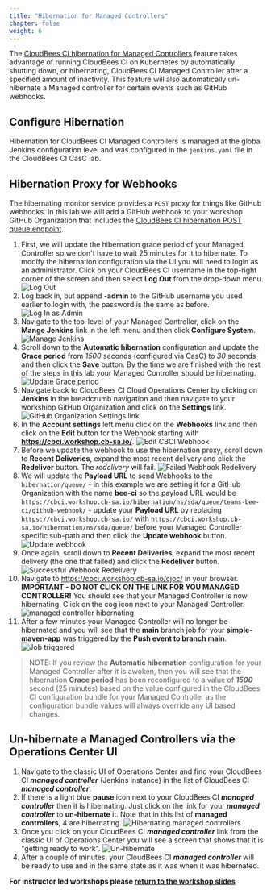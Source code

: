 ```yaml
---
title: "Hibernation for Managed Controllers"
chapter: false
weight: 6
---
```


The [CloudBees CI hibernation for Managed Controllers](https://docs.cloudbees.com/docs/cloudbees-core/latest/cloud-admin-guide/managing-masters#_hibernation_in_managed_masters) feature takes advantage of running CloudBees CI on Kubernetes by automatically shutting down, or hibernating, CloudBees CI Managed Controller after a specified amount of inactivity. This feature will also automatically un-hibernate a Managed controller for certain events such as GitHub webhooks.

## Configure Hibernation
Hibernation for CloudBees CI Managed Controllers is managed at the global Jenkins configuration level and was configured in the `jenkins.yaml` file in the CloudBees CI CasC lab.

## Hibernation Proxy for Webhooks

The hibernating monitor service provides a `POST` proxy for things like GitHub webhooks. In this lab we will add a GitHub webhook to your workshop GitHub Organization that includes the [CloudBees CI hibernation POST queue endpoint](https://docs.cloudbees.com/docs/cloudbees-ci/latest/cloud-admin-guide/managing-masters#post-queue-github).

1. First, we will update the hibernation grace period of your Managed Controller so we don't have to wait 25 minutes for it to hibernate. To modify the hibernation configuration via the UI you will need to login as an administrator. Click on your CloudBees CI username in the top-right corner of the screen and then select **Log Out** from the drop-down menu. ![Log Out](log-out.png?width=50pc)
2. Log back in, but append **-admin** to the GitHub username you used earlier to login with, the password is the same as before. ![Log In as Admin](log-in-admin.png?width=50pc) 
3. Navigate to the top-level of your Managed Controller, click on the **Mange Jenkins** link in the left menu and then click **Configure System**. ![Manage Jenkins](manage-jenkins.png?width=50pc)
4. Scroll down to the **Automatic hibernation** configuration and update the **Grace period** from *1500* seconds (configured via CasC) to *30* seconds and then click the **Save** button. By the time we are finished with the rest of the steps in this lab your Managed Controller should be hibernating. ![Update Grace period](update-grace-period.png?width=50pc)
5. Navigate back to CloudBees CI Cloud Operations Center by clicking on **Jenkins** in the breadcrumb navigation and then navigate to your workshiop GitHub Organization and click on the **Settings** link. ![GitHub Organization Settings link](github-org-settings-link.png?width=50pc)
6. In the **Account settings** left menu click on the **Webhooks** link and then click on the **Edit** button for the Webhook starting with **https://cbci.workshop.cb-sa.io/**. ![Edit CBCI Webhook](edit-webhook-button.png?width=50pc)
7. Before we update the webhook to use the hibernation proxy, scroll down to **Recent Deliveries**, expand the most recent delivery and click the **Redeliver** button. The *redelivery* will fail. ![Failed Webhook Redelivery](failed-webhook-redelivery.png?width=50pc)
8. We will update the **Payload URL** to send Webhooks to the `hibernation/queue/` - in this example we are setting it for a GitHub Organization with the name **bee-ci** so the payload URL would be `https://cbci.workshop.cb-sa.io/hibernation/ns/sda/queue/teams-bee-ci/github-webhook/` - update your **Payload URL** by replacing `https://cbci.workshop.cb-sa.io/` with `https://cbci.workshop.cb-sa.io/hibernation/ns/sda/queue/` before your Managed Controller specific sub-path and then click the **Update webhook** button. ![Update webhook](update-webhook-url.png?width=50pc)
9. Once again, scroll down to **Recent Deliveries**, expand the most recent delivery (the one that failed) and click the **Redeliver** button. ![Successful Webhook Redelivery](successful-webhook-redelivery.png?width=50pc)
10. Navigate to https://cbci.workshop.cb-sa.io/cjoc/ in your browser. **IMPORTANT - DO NOT CLICK ON THE LINK FOR YOU MANAGED CONTROLLER!** You should see that your Managed Controller is now hibernating. Click on the cog icon next to your Managed Controller. ![managed controller hibernating](controller-hibernating.png?width=50pc)
11.  After a few minutes your Managed Controller will no longer be hibernated and you will see that the **main** branch job for your **simple-maven-app** was triggered by the **Push event to branch main**. ![Job triggered](job-triggered.png?width=50pc)

>NOTE: If you review the **Automatic hibernation** configuration for your Managed Controller after it is awoken, then you will see that the hibernation **Grace period** has been reconfigured to a value of ***1500*** second (25 minutes) based on the value configured in the CloudBees CI configuration bundle for your Managed Controller as the configuration bundle values will always override any UI based changes.

## Un-hibernate a Managed Controllers via the Operations Center UI

1. Navigate to the classic UI of Operations Center and find your CloudBees CI ***managed controller*** (Jenkins instance) in the list of CloudBees CI ***managed controller***. 
2. If there is a light blue **pause** icon next to your CloudBees CI ***managed controller*** then it is hibernating. Just click on the link for your ***managed controller*** to **un-hibernate** it. Note that in this list of **managed controllers**, 4 are hibernating. ![Hibernating managed controllers](hibernating-controllers.png?width=50pc)
3. Once you click on your CloudBees CI ***managed controller*** link from the classic UI of Operations Center you will see a screen that shows that it is "getting ready to work". ![Un-hibernate](unhibernate.png?width=50pc)
4. After a couple of minutes, your CloudBees CI ***managed controller*** will be ready to use and in the same state as it was when it was hibernated.

**For instructor led workshops please <a href="https://cloudbees-days.github.io/cloudbees-field-workshops/cloudbees-ci/#cbci-thanks">return to the workshop slides</a>**
